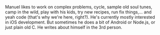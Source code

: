 Manuel likes to  work on complex problems, cycle, sample old soul tunes, camp in the wild, play with his kids, try new recipes, run fix things,... and yeah code (that's why we're here, right?).
He's currently mostly interested in iOS development. But sometimes he does a bit of Android or Node.js, or just plain old C.
He writes about himself in the 3rd person.
